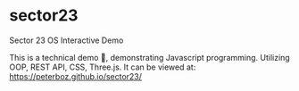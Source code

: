 # sector23
Sector 23 OS Interactive Demo

This is a technical demo 🔬, demonstrating Javascript programming.
Utilizing OOP, REST API, CSS, Three.js.
It can be viewed at: https://peterboz.github.io/sector23/
